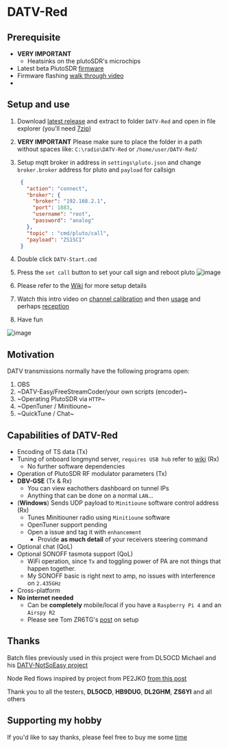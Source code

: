 # DATV-Red

## Prerequisite 
- **VERY IMPORTANT**
  - Heatsinks on the plutoSDR's microchips 
- Latest beta PlutoSDR [firmware](https://github.com/F5OEO/pluto-ori-ps/wiki)
- Firmware flashing [walk through video](https://www.youtube.com/watch?v=g8_ktz4kCkY)
-  

## Setup and use
1. Download [latest release](https://github.com/Psynosaur/DATV-Red/releases) and extract to folder `DATV-Red` and open in file explorer (you'll need [7zip](https://www.7-zip.org/download.html))

2. **VERY IMPORTANT** Please make sure to place the folder in a path without spaces like: `C:\radio\DATV-Red` or `/home/user/DATV-Red/`

3. Setup mqtt broker in address in `settings\pluto.json` and change `broker.broker` address for pluto and `payload` for callsign
   
   ```json
    {
      "action": "connect",
      "broker": {
        "broker": "192.168.2.1", 
        "port": 1883,
        "username": "root",
        "password": "analog"
      },
      "topic" : "cmd/pluto/call",
      "payload": "ZS1SCI"
    }
   ```
4. Double click `DATV-Start.cmd`

5. Press the `set call` button to set your call sign and reboot pluto
 ![image](https://github.com/Psynosaur/DATV-Red/assets/26934113/414b3359-f798-4938-bc17-af7d0bc135b1)

6. Please refer to the [Wiki](https://github.com/Psynosaur/DATV-Red/wiki) for more setup details

7. Watch this intro video on [channel calibration](https://youtu.be/-ZdQOVg26_0) and then [usage](https://www.youtube.com/watch?v=8q4WMCyKtKw) and perhaps [reception](https://youtu.be/lz3GO2zCf_Q)

8. Have fun

![image](https://github.com/Psynosaur/DATV-Red/assets/26934113/65d57631-6960-48eb-8100-5dca78ddf5e8)

## Motivation
DATV transmissions normally have the following programs open:
 1. OBS
 2. ~DATV-Easy/FreeStreamCoder/your own scripts (encoder)~
 3. ~Operating PlutoSDR via `HTTP`~  
 4. ~OpenTuner / Minitioune~
 5. ~QuickTune / Chat~

## **Capabilities of DATV-Red**
  - Encoding of TS data (Tx) 
  - Tuning of onboard longmynd server, `requires USB hub` refer to [wiki](https://github.com/F5OEO/pluto-ori-ps/wiki#hardware) (Rx)
    - No further software dependencies
  - Operation of PlutoSDR RF modulator parameters (Tx)
  - **DBV-GSE** (Tx & Rx)
    - You can view eachothers dashboard on tunnel IPs
    - Anything that can be done on a normal `LAN`...   
  - (**Windows**) Sends UDP payload to `Minitioune` software control address (Rx)
    - Tunes Minitiouner radio using `Minitioune` software
    - OpenTuner support pending
    - Open a issue and tag it with `enhancement`
      - Provide **as much detail** of your receivers steering command  
  - Optional chat (QoL)
  - Optional SONOFF tasmota support (QoL)
    - WiFi operation, since `Tx` and toggling power of PA are not things that happen together.
    - My SONOFF basic is right next to amp, no issues with interference on `2.435GHz`
  - Cross-platform
  - **No internet needed**
    - Can be **completely** mobile/local if you have a `Raspberry Pi 4` and an `Airspy R2`
    - Please see Tom ZR6TG's [post](https://www.zr6tg.co.za/2022/06/29/offline-oscar-100-wideband-spectrum-monitor-with-sdr) on setup

## Thanks 
Batch files previously used in this project were from DL5OCD Michael and his [DATV-NotSoEasy project](https://groups.io/g/plutodvb/message/257)

Node Red flows inspired by project from PE2JKO [from this post](https://www.pg540.org/wiki/index.php/RFE_for_PlutoDVB2)

Thank you to all the testers, **DL5OCD**, **HB9DUG**, **DL2GHM**, **ZS6YI** and all others

## Supporting my hobby
If you'd like to say thanks, please feel free to buy me some [time](https://paypal.me/zs1sci?country.x=ZA&locale.x=en_US)

